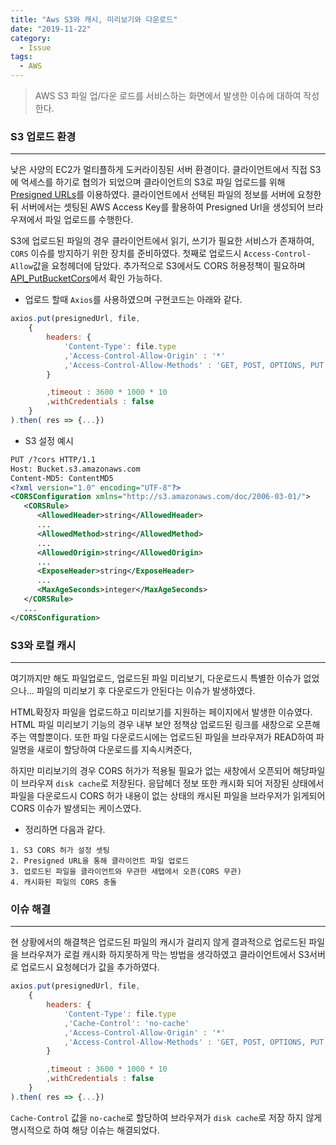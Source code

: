 ```yaml
---
title: "Aws S3와 캐시, 미리보기와 다운로드"
date: "2019-11-22"
category:
  - Issue
tags:
  - AWS
---
```



>AWS S3 파일 업/다운 로드를 서비스하는 화면에서 발생한 이슈에 대하여 작성한다.

### S3 업로드 환경

---

낮은 사양의 EC2가 멀티플하게 도커라이징된 서버 환경이다. 클라이언트에서 직접 S3에 억세스를 하기로 협의가 되었으며 클라이언트의 S3로 파일 업로드를 위해 [Presigned URLs](https://boto3.amazonaws.com/v1/documentation/api/latest/guide/s3-presigned-urls.html)를 이용하였다. 클라이언트에서 선택된 파일의 정보를 서버에 요청한 뒤 서버에서는 셋팅된 AWS Access Key를 활용하여 Presigned Url을 생성되어 브라우져에서 파일 업로드를 수행한다. 

S3에 업로드된 파일의 경우 클라이언트에서 읽기, 쓰기가 필요한 서비스가 존재하여,  `CORS` 이슈를 방지하기 위한 장치를 준비하였다. 첫째로 업로드시 `Access-Control-Allow`값을 요청헤더에 담았다. 추가적으로 S3에서도 CORS 허용정책이 필요하며 [API_PutBucketCors](https://docs.aws.amazon.com/ko_kr/AmazonS3/latest/API/API_PutBucketCors.html)에서 확인 가능하다.

* 업로드 할때 `Axios`를 사용하였으며 구현코드는 아래와 같다.

```js
axios.put(presignedUrl, file,
    {
        headers: {
            'Content-Type': file.type
            ,'Access-Control-Allow-Origin' : '*'
            ,'Access-Control-Allow-Methods' : 'GET, POST, OPTIONS, PUT, DELETE'
        }

        ,timeout : 3600 * 1000 * 10
        ,withCredentials : false
    }
).then( res => {...})
```

* S3 설정 예시

```xml
PUT /?cors HTTP/1.1
Host: Bucket.s3.amazonaws.com
Content-MD5: ContentMD5
<?xml version="1.0" encoding="UTF-8"?>
<CORSConfiguration xmlns="http://s3.amazonaws.com/doc/2006-03-01/">
   <CORSRule>
      <AllowedHeader>string</AllowedHeader>
      ...
      <AllowedMethod>string</AllowedMethod>
      ...
      <AllowedOrigin>string</AllowedOrigin>
      ...
      <ExposeHeader>string</ExposeHeader>
      ...
      <MaxAgeSeconds>integer</MaxAgeSeconds>
   </CORSRule>
   ...
</CORSConfiguration>
```

### S3와 로컬 캐시

---

여기까지만 해도 파일업로드, 업로드된 파일 미리보기, 다운로드시 특별한 이슈가 없었으나... 파일의 미리보기 후 다운로드가 안된다는 이슈가 발생하였다.

HTML확장자 파일을 업로드하고 미리보기를 지원하는 페이지에서 발생한 이슈였다. HTML 파일 미리보기 기능의 경우 내부 보안 정책상 업로드된 링크를 새창으로 오픈해주는 역할뿐이다. 또한 파일 다운로드시에는 업로드된 파일을 브라우져가 READ하여 파일명을 새로이 할당하여 다운로드를 지속시켜준다,

하지만 미리보기의 경우 CORS 허가가 적용될 필요가 없는 새창에서 오픈되어 해당파일이 브라우져 `disk cache`로 저장된다. 응답헤더 정보 또한 캐시화 되어 저장된 상태에서 파일을 다운로드시 CORS 허가 내용이 없는 상태의 캐시된 파일을 브라우저가 읽게되어 CORS 이슈가 발생되는 케이스였다.

* 정리하면 다음과 같다.

```text
1. S3 CORS 허가 설정 셋팅
2. Presigned URL을 통해 클라이언트 파일 업로드
3. 업로드된 파일을 클라이언트와 무관한 새탭에서 오픈(CORS 무관)
4. 캐시화된 파일의 CORS 충돌
```

### 이슈 해결

---

현 상황에서의 해결책은 업로드된 파일의 캐시가 걸리지 않게 결과적으로 업로드된 파일을 브라우져가 로컬 캐시화 하지못하게 막는 방법을 생각하였고 클라이언트에서 S3서버로 업로드시 요청헤더가 값을 추가하였다.

```js {5}
axios.put(presignedUrl, file,
    {
        headers: {
            'Content-Type': file.type
            ,'Cache-Control': 'no-cache'
            ,'Access-Control-Allow-Origin' : '*'
            ,'Access-Control-Allow-Methods' : 'GET, POST, OPTIONS, PUT, DELETE'
        }

        ,timeout : 3600 * 1000 * 10
        ,withCredentials : false
    }
).then( res => {...})
````

`Cache-Control` 값을 `no-cache`로 할당하여 브라우져가 `disk cache`로 저장 하지 않게 명시적으로 하여 해당 이슈는 해결되었다.
